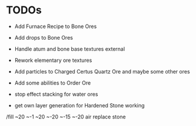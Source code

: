 # TODOs

* Add Furnace Recipe to Bone Ores
* Add drops to Bone Ores
* Handle atum and bone base textures external

* Rework elementary ore textures
* Add particles to Charged Certus Quartz Ore and maybe some other ores
* Add some abilities to Order Ore
* stop effect stacking for water ores
* get own layer generation for Hardened Stone working

/fill ~20 ~-1 ~20 ~-20 ~-15 ~-20 air replace stone